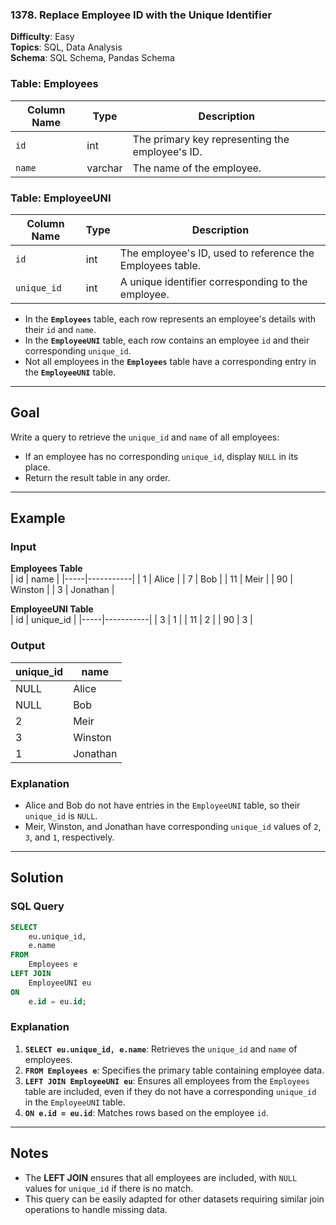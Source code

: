 ### 1378. Replace Employee ID with the Unique Identifier  
**Difficulty**: Easy  
**Topics**: SQL, Data Analysis  
**Schema**: SQL Schema, Pandas Schema  

### Table: Employees  

| Column Name | Type    | Description                                 |
|-------------|---------|---------------------------------------------|
| `id`        | int     | The primary key representing the employee's ID.  |
| `name`      | varchar | The name of the employee.                   |

### Table: EmployeeUNI  

| Column Name | Type    | Description                                     |
|-------------|---------|-------------------------------------------------|
| `id`        | int     | The employee's ID, used to reference the Employees table. |
| `unique_id` | int     | A unique identifier corresponding to the employee.        |

- In the **`Employees`** table, each row represents an employee's details with their `id` and `name`.  
- In the **`EmployeeUNI`** table, each row contains an employee `id` and their corresponding `unique_id`.  
- Not all employees in the **`Employees`** table have a corresponding entry in the **`EmployeeUNI`** table.

---

## Goal  
Write a query to retrieve the `unique_id` and `name` of all employees:  
- If an employee has no corresponding `unique_id`, display `NULL` in its place.  
- Return the result table in any order.  

---

## Example  

### Input  

**Employees Table**  
| id  | name      |
|-----|-----------|
| 1   | Alice     |
| 7   | Bob       |
| 11  | Meir      |
| 90  | Winston   |
| 3   | Jonathan  |

**EmployeeUNI Table**  
| id  | unique_id |
|-----|-----------|
| 3   | 1         |
| 11  | 2         |
| 90  | 3         |

### Output  

| unique_id | name      |
|-----------|-----------|
| NULL      | Alice     |
| NULL      | Bob       |
| 2         | Meir      |
| 3         | Winston   |
| 1         | Jonathan  |

### Explanation  
- Alice and Bob do not have entries in the `EmployeeUNI` table, so their `unique_id` is `NULL`.  
- Meir, Winston, and Jonathan have corresponding `unique_id` values of `2`, `3`, and `1`, respectively.  

---

## Solution  

### SQL Query  
```sql
SELECT 
    eu.unique_id,
    e.name
FROM 
    Employees e
LEFT JOIN 
    EmployeeUNI eu
ON 
    e.id = eu.id;
```

### Explanation  
1. **`SELECT eu.unique_id, e.name`**: Retrieves the `unique_id` and `name` of employees.  
2. **`FROM Employees e`**: Specifies the primary table containing employee data.  
3. **`LEFT JOIN EmployeeUNI eu`**: Ensures all employees from the `Employees` table are included, even if they do not have a corresponding `unique_id` in the `EmployeeUNI` table.  
4. **`ON e.id = eu.id`**: Matches rows based on the employee `id`.  

---

## Notes  
- The **LEFT JOIN** ensures that all employees are included, with `NULL` values for `unique_id` if there is no match.  
- This query can be easily adapted for other datasets requiring similar join operations to handle missing data.  
